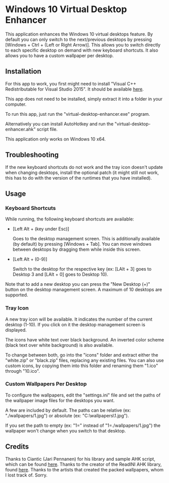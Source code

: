 Windows 10 Virtual Desktop Enhancer
===

This application enhances the Windows 10 virtual desktops feature.
By default you can only switch to the next/previous desktops by pressing [Windows + Ctrl + (Left or Right Arrow)].
This allows you to switch directly to each specific desktop on demand with new keyboard shortcuts.
It also allows you to have a custom wallpaper per desktop.

## Installation

For this app to work, you first might need to install "Visual C++ Redistributable for Visual Studio 2015".
It should be available [here](https://www.microsoft.com/en-us/download/details.aspx?id=48145).

This app does not need to be installed, simply extract it into a folder in your computer.

To run this app, just run the "virtual-desktop-enhancer.exe" program.

Alternatively you can install AutoHotkey and run the "virtual-desktop-enhancer.ahk" script file.

This application only works on Windows 10 x64.

## Troubleshooting

If the new keyboard shortcuts do not work and the tray icon doesn't update when changing desktops, install the optional patch (it might still not work, this has to do with the version of the runtimes that you have installed).

## Usage

### Keyboard Shortcuts

While running, the following keyboard shortcuts are available:
- [Left Alt + (key under Esc)]

    Goes to the desktop management screen.
    This is additionally available (by default) by pressing [Windows + Tab].
    You can move windows between desktops by dragging them while inside this screen.

- [Left Alt + (0-9)]

    Switch to the desktop for the respective key (ex: [LAlt + 3] goes to Desktop 3 and [LAlt + 0] goes to Desktop 10).

Note that to add a new desktop you can press the "New Desktop (+)" button on the desktop management screen.
A maximum of 10 desktops are supported.

### Tray Icon

A new tray icon will be available. It indicates the number of the current desktop (1-10).
If you click on it the desktop management screen is displayed.

The icons have white text over black background. An inverted color scheme (black text over white background) is also available.

To change between both, go into the "icons" folder and extract either the "white.zip" or "black.zip" files, replacing any existing files. You can also use custom icons, by copying them into this folder and renaming them "1.ico" through "10.ico".

### Custom Wallpapers Per Desktop

To configure the wallpapers, edit the "settings.ini" file and set the paths of the wallpaper image files for the desktops you want.

A few are included by default. The paths can be relative (ex: "./wallpapers/1.jpg") or absolute (ex: "C:\wallpapers\1.jpg").

If you set the path to empty (ex: "1=" instead of "1=./wallpapers/1.jpg") the wallpaper won't change when you switch to that desktop.

## Credits

Thanks to Ciantic (Jari Pennanen) for his library and sample AHK script, which can be found [here](https://github.com/Ciantic/VirtualDesktopAccessor).
Thanks to the creator of the ReadINI AHK library, found [here](https://autohotkey.com/board/topic/33506-read-ini-file-in-one-go/).
Thanks to the artists that created the packed wallpapers, whom I lost track of. Sorry.